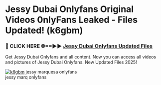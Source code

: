 # Jessy Dubai Onlyfans Original Videos 0nlyFans Leaked - Files Updated! (k6gbm)

<h3>🔴 CLICK HERE 🌐==►► <a href="https://tinyurl.com/x26r9saj" rel="nofollow">Jessy Dubai Onlyfans Updated Files</a></h3>

Get Jessy Dubai Onlyfans and all content. Now you can access all videos and pictures of Jessy Dubai Onlyfans. New Updated Files 2025!

[![k6gbm](https://i.imgur.com/LkgZPqh.gif)](https://tinyurl.com/x26r9saj)
jessy marquesa onlyfans<br>
jessy marq onlyfans